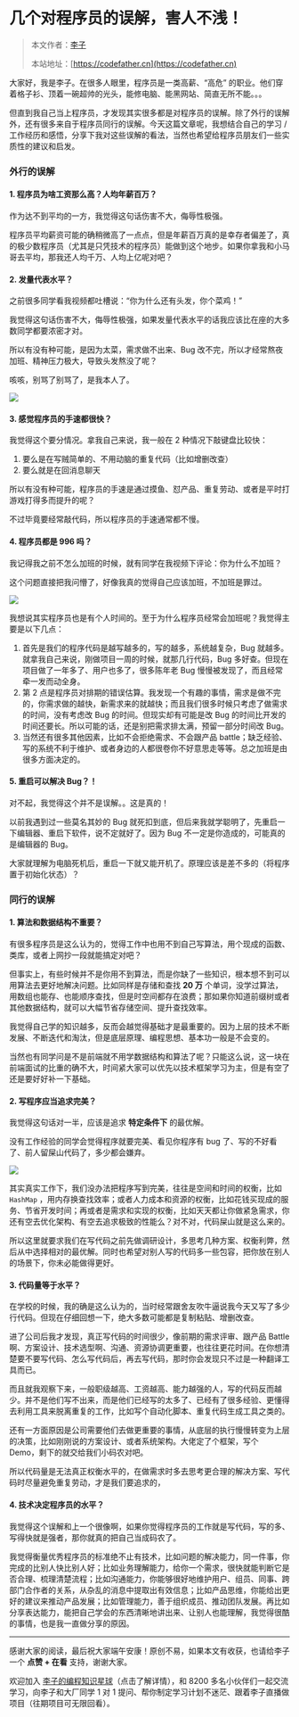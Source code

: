 #  几个对程序员的误解，害人不浅！

> 本文作者：[李子](https://yuyuanweb.feishu.cn/wiki/Abldw5WkjidySxkKxU2cQdAtnah)
>
> 本站地址：[https://codefather.cn](https://codefather.cn)

大家好，我是李子。在很多人眼里，程序员是一类高薪、“高危” 的职业。他们穿着格子衫、顶着一碗超帅的光头，能修电脑、能黑网站、简直无所不能。。。

但直到我自己当上程序员，才发现其实很多都是对程序员的误解。除了外行的误解外，还有很多来自于程序员同行的误解。今天这篇文章呢，我想结合自己的学习 / 工作经历和感悟，分享下我对这些误解的看法，当然也希望给程序员朋友们一些实质性的建议和启发。

### **外行的误解**

#### 1. 程序员为啥工资那么高？人均年薪百万？

作为达不到平均的一方，我觉得这句话伤害不大，侮辱性极强。

程序员平均薪资可能的确稍微高了一点点，但是年薪百万真的是幸存者偏差了，真的极少数程序员（尤其是只凭技术的程序员）能做到这个地步。如果你拿我和小马哥去平均，那我还人均千万、人均上亿呢对吧？

#### 2. 发量代表水平？

之前很多同学看我视频都吐槽说：“你为什么还有头发，你个菜鸡！”

我觉得这句话伤害不大，侮辱性极强，如果发量代表水平的话我应该比在座的大多数同学都要浓密才对。

所以有没有种可能，是因为太菜，需求做不出来、Bug 改不完，所以才经常熬夜加班、精神压力极大，导致头发熬没了呢？

咳咳，别骂了别骂了，是我本人了。

![](https://pic.yupi.icu/5563/202311051942958.png)

#### 3. 感觉程序员的手速都很快？

我觉得这个要分情况。拿我自己来说，我一般在 2 种情况下敲键盘比较快：

1. 要么是在写贼简单的、不用动脑的重复代码（比如增删改查）
2. 要么就是在回消息聊天

所以有没有种可能，程序员的手速是通过摸鱼、怼产品、重复劳动、或者是平时打游戏打得多而提升的呢？

不过毕竟要经常敲代码，所以程序员的手速通常都不慢。

#### 4. 程序员都是 996 吗？

我记得我之前不怎么加班的时候，就有同学在我视频下评论：你为什么不加班？

这个问题直接把我问懵了，好像我真的觉得自己应该加班，不加班是罪过。

![](https://pic.yupi.icu/5563/202311051942951.png)

我想说其实程序员也是有个人时间的。至于为什么程序员经常会加班呢？我觉得主要是以下几点：

1. 首先是我们的程序代码是越写越多的，写的越多，系统越复杂，Bug 就越多。就拿我自己来说，刚做项目一周的时候，就那几行代码，Bug 多好查。但现在项目做了一年多了、用户也多了，很多陈年老 Bug 慢慢被发现了，而且经常牵一发而动全身。
2. 第 2 点是程序员对排期的错误估算。我发现一个有趣的事情，需求是做不完的，你需求做的越快，新需求来的就越快；而且我们很多时候只考虑了做需求的时间，没有考虑改 Bug 的时间。但现实却有可能是改 Bug 的时间比开发的时间还要长。所以可能的话，还是别把需求排太满，预留一部分时间改 Bug。
3. 当然还有很多其他因素，比如不会拒绝需求、不会跟产品 battle；缺乏经验、写的系统不利于维护、或者身边的人都很卷你不好意思走等等。总之加班是由很多方面决定的。

#### 5. 重启可以解决 Bug？！

对不起，我觉得这个并不是误解。。这是真的！

以前我遇到过一些莫名其妙的 Bug 就死扣到底，但后来我就学聪明了，先重启一下编辑器、重启下软件，说不定就好了。因为 Bug 不一定是你造成的，可能真的是编辑器的 Bug。

大家就理解为电脑死机后，重启一下就又能开机了。原理应该是差不多的（将程序置于初始化状态）？

### **同行的误解**

#### 1. 算法和数据结构不重要？

有很多程序员是这么认为的，觉得工作中也用不到自己写算法，用个现成的函数、类库，或者上网抄一段就能搞定对吧？

但事实上，有些时候并不是你用不到算法，而是你缺了一些知识，根本想不到可以用算法去更好地解决问题。比如同样是存储和查找 **20 万** 个单词，没学过算法，用数组也能存、也能顺序查找，但是时空间都存在浪费；那如果你知道前缀树或者其他数据结构，就可以大幅节省存储空间、提升查找效率。

我觉得自己学的知识越多，反而会越觉得基础才是最重要的。因为上层的技术不断发展、不断迭代和淘汰，但是底层原理、编程思想、基本功一般是不会变的。

当然也有同学问是不是前端就不用学数据结构和算法了呢？只能这么说，这一块在前端面试的比重的确不大，时间紧大家可以优先以技术框架学习为主，但是有空了还是要好好补一下基础。

#### 2. 写程序应当追求完美？

我觉得这句话对一半，应该是追求 **特定条件下** 的最优解。

没有工作经验的同学会觉得程序就要完美、看见你程序有 bug 了、写的不好看了、前人留屎山代码了，多少都会嫌弃。

![](https://pic.yupi.icu/5563/202311051942933.png)

其实真实工作下，我们没办法把程序写到完美，往往是空间和时间的权衡，比如 `HashMap` ，用内存换查找效率；或者人力成本和资源的权衡，比如花钱买现成的服务、节省开发时间；再或者是需求和实现的权衡，比如天天都让你做紧急需求，你还有空去优化架构、有空去追求极致的性能么？对不对，代码屎山就是这么来的。

所以这里就要求我们在写代码之前先做调研设计，多思考几种方案、权衡利弊，然后从中选择相对的最优解。同时也希望对别人写的代码多一些包容，把你放在别人的场景下，你未必能做得更好。

#### 3. 代码量等于水平？

在学校的时候，我的确是这么认为的，当时经常跟舍友吹牛逼说我今天又写了多少行代码。但现在仔细回想一下，绝大多数可能都是复制粘贴、增删改查。

进了公司后我才发现，真正写代码的时间很少，像前期的需求评审、跟产品 Battle 啊、方案设计、技术选型啊、沟通、资源协调更重要，也往往更花时间。在你想清楚要不要写代码、怎么写代码后，再去写代码，那时你会发现只不过是一种翻译工具而已。

而且就我观察下来，一般职级越高、工资越高、能力越强的人，写的代码反而越少。并不是他们写不出来，而是他们已经写的太多了、已经有了很多经验、更懂得去利用工具来脱离重复的工作，比如写个自动化脚本、重复代码生成工具之类的。

还有一方面原因是公司需要他们去做更重要的事情，从底层的执行慢慢转变为上层的决策，比如刚刚说的方案设计、或者系统架构。大佬定了个框架，写个 Demo，剩下的就交给我们小码农对吧。

所以代码量是无法真正权衡水平的，在做需求时多去思考更合理的解决方案、写代码时尽量避免重复劳动，才是我们要追求的，

#### 4. 技术决定程序员的水平？

我觉得这个误解和上一个很像啊，如果你觉得程序员的工作就是写代码，写的多、写得快就是强者，那你就真的把自己当成码农了。

我觉得衡量优秀程序员的标准绝不止有技术，比如问题的解决能力，同一件事，你完成的比别人快比别人好；比如业务理解能力，给你一个需求，很快就能判断它是否合理、梳理清楚流程；比如沟通能力，你能够很好地维护用户、组员、同事、跨部门合作者的关系，从杂乱的消息中提取出有效信息；比如产品思维，你能给出更好的建议来推动产品发展；比如管理能力，善于组织成员、推动团队发展。再比如分享表达能力，能把自己学会的东西清晰地讲出来、让别人也能理解，我觉得很酷的事情，也是我一直做分享的原因。



------

感谢大家的阅读，最后祝大家端午安康！原创不易，如果本文有收获，也请给李子一个 **点赞 + 在看** 支持，谢谢大家。

欢迎加入 [李子的编程知识星球](http://mp.weixin.qq.com/s?__biz=MzI1NDczNTAwMA==&mid=2247508640&idx=1&sn=b02fff3533f18b5d0bfbf714b127c140&chksm=e9c24557deb5cc41b1f2ecefdd23eb1370e261a47c23ad89b1d1428537fd1e8fe39762e707e1&scene=21#wechat_redirect)（点击了解详情），和 8200 多名小伙伴们一起交流学习，向李子和大厂同学 1 对 1 提问、帮你制定学习计划不迷茫、跟着李子直播做项目（往期项目可无限回看）。